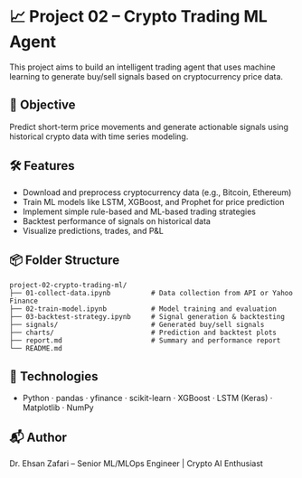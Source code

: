 
# 📈 Project 02 – Crypto Trading ML Agent

This project aims to build an intelligent trading agent that uses machine learning to generate buy/sell signals based on cryptocurrency price data.

## 🧠 Objective
Predict short-term price movements and generate actionable signals using historical crypto data with time series modeling.

## 🛠 Features
- Download and preprocess cryptocurrency data (e.g., Bitcoin, Ethereum)
- Train ML models like LSTM, XGBoost, and Prophet for price prediction
- Implement simple rule-based and ML-based trading strategies
- Backtest performance of signals on historical data
- Visualize predictions, trades, and P&L

## 📦 Folder Structure
```
project-02-crypto-trading-ml/
├── 01-collect-data.ipynb          # Data collection from API or Yahoo Finance
├── 02-train-model.ipynb           # Model training and evaluation
├── 03-backtest-strategy.ipynb     # Signal generation & backtesting
├── signals/                       # Generated buy/sell signals
├── charts/                        # Prediction and backtest plots
├── report.md                      # Summary and performance report
└── README.md
```

## 🔧 Technologies
- Python · pandas · yfinance · scikit-learn · XGBoost · LSTM (Keras) · Matplotlib · NumPy

## 📬 Author
Dr. Ehsan Zafari – Senior ML/MLOps Engineer | Crypto AI Enthusiast
